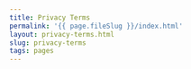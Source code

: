 ```yaml
---
title: Privacy Terms
permalink: '{{ page.fileSlug }}/index.html'
layout: privacy-terms.html
slug: privacy-terms
tags: pages
---
```



